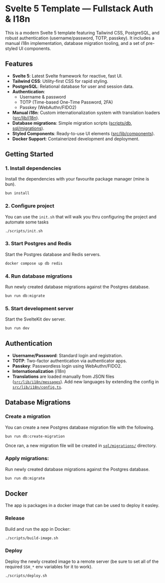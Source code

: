 
# Svelte 5 Template — Fullstack Auth & I18n

This is a modern Svelte 5 template featuring Tailwind CSS, PostgreSQL, and robust authentication (username/password, TOTP, passkey). It includes a manual i18n implementation, database migration tooling, and a set of pre-styled UI components.

## Features

- **Svelte 5**: Latest Svelte framework for reactive, fast UI.
- **Tailwind CSS**: Utility-first CSS for rapid styling.
- **PostgreSQL**: Relational database for user and session data.
- **Authentication**:
  - Username & password
  - TOTP (Time-based One-Time Password, 2FA)
  - Passkey (WebAuthn/FIDO2)
- **Manual i18n**: Custom internationalization system with translation loaders ([src/lib/i18n](src/lib/i18n)).
- **Database migrations**: Simple migration scripts ([scripts/db](scripts/db), [sql/migrations](sql/migrations)).
- **Styled Components**: Ready-to-use UI elements ([src/lib/components](src/lib/components)).
- **Docker Support**: Containerized development and deployment.

## Getting Started

### 1. Install dependencies
Install the dependencies with your favourite package manager (mine is bun).
```sh
bun install
```

### 2. Configure project

You can use the `init.sh` that will walk you thru configuring the project and automate some tasks
```sh
./scripts/init.sh
```

### 3. Start Postgres and Redis
Start the Postgres database and Redis servers.
```sh
docker compose up db redis
```

### 4. Run database migrations
Run newly created database migrations against the Postgres database.
```sh
bun run db:migrate
```

### 5. Start development server
Start the SvelteKit dev server.
```sh
bun run dev
```


## Authentication
 - **Username/Password**: Standard login and registration.
 - **TOTP**: Two-factor authentication via authenticator apps.
 - **Passkey**: Passwordless login using WebAuthn/FIDO2.
 - **Internationalization** (i18n)
 - **Translations** are loaded manually from JSON files ([`src/lib/i18n/messages`](src/lib/i18n/messages)). Add new languages by extending the config in [`src/lib/i18n/config.ts`](src/lib/i18n/config.ts).

## Database Migrations
### Create a migration
You can create a new Postgres database migration file with the following.
```sh
bun run db:create-migration
```
Once ran, a new migration file will be created in [`sql/migrations/`](sql/migrations/) directory.

### Apply migrations:
Run newly created database migrations against the Postgres database.
```sh
bun run db:migrate
```


## Docker
The app is packages in a docker image that can be used to deploy it easley.

### Release
Build and run the app in Docker:
```sh
./scripts/build-image.sh
```

### Deploy
Deploy the newly created image to a remote server (be sure to set all of the required `SSH_*` env variables for it to work).
```sh
./scripts/deploy.sh
```
